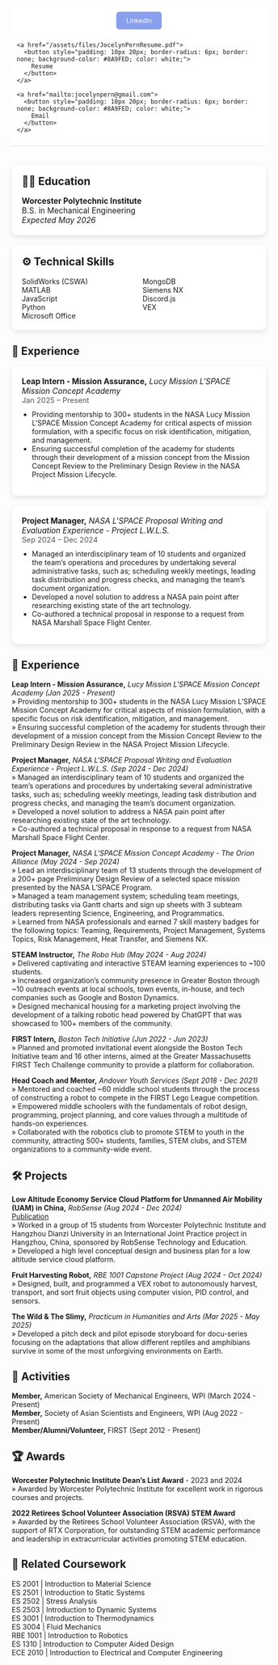 <div style="position: sticky; top: 0; background-color: white; padding: 10px; z-index: 1000; border-bottom: 1px solid #ddd;">
  <div style="display: flex; gap: 10px; justify-content: center; flex-wrap: wrap;">
    <a href="https://www.linkedin.com/in/jocelynpern/" target="_blank" rel="noopener">
      <button style="padding: 10px 20px; border-radius: 6px; border: none; background-color: #8A9FED; color: white;">
        LinkedIn
      </button>
    </a>

    <a href="/assets/files/JocelynPernResume.pdf">
      <button style="padding: 10px 20px; border-radius: 6px; border: none; background-color: #8A9FED; color: white;">
        Resume
      </button>
    </a>

    <a href="mailto:jocelynpern@gmail.com">
      <button style="padding: 10px 20px; border-radius: 6px; border: none; background-color: #8A9FED; color: white;">
        Email
      </button>
    </a>
  </div>
</div>
<br>
<div style="max-width: 600px; margin: 20px auto; padding: 20px; border-radius: 12px; box-shadow: 0 4px 12px rgba(0,0,0,0.1); background-color: #ffffff;">

  <h2 style="margin-top: 0; font-size: 1.5em;">🧑‍🎓 <strong>Education</strong></h2>

  <p style="margin: 0; font-size: 1.1em;">
    <strong>Worcester Polytechnic Institute</strong><br>
    B.S. in Mechanical Engineering<br>
    <em>Expected May 2026</em>
  </p>

</div>

<div style="max-width: 600px; margin: 20px auto; padding: 20px; border-radius: 12px; box-shadow: 0 4px 12px rgba(0,0,0,0.1); background-color: #ffffff;">

  <h2 style="margin-top: 0; font-size: 1.5em;">⚙️ <strong>Technical Skills</strong></h2>

  <ul style="columns: 2; -webkit-columns: 2; -moz-columns: 2; list-style-type: none; padding-left: 0; margin: 0;">
    <li>SolidWorks (CSWA)</li>
    <li>MATLAB</li>
    <li>JavaScript</li>
    <li>Python</li>
    <li>Microsoft Office</li>
    <li>MongoDB</li>
    <li>Siemens NX</li>
    <li>Discord.js</li>
    <li>VEX</li>
  </ul>

</div>
<div style="max-width: 800px; margin: 20px auto;">

  <h2 style="font-size: 1.5em;">💼 <strong>Experience</strong></h2>

  <div style="margin-bottom: 20px; padding: 20px; border-radius: 12px; box-shadow: 0 4px 12px rgba(0,0,0,0.1); background-color: #ffffff;">
    <p style="margin: 0; font-size: 1.1em;">
      <strong>Leap Intern - Mission Assurance,</strong> <em> Lucy Mission L'SPACE Mission Concept Academy</em><br>
      <span style="font-size: 0.95em; color: #555;">Jan 2025 – Present</span>
    </p>
    <ul style="margin-top: 10px; padding-left: 20px;">
      <li>Providing mentorship to 300+ students in the NASA Lucy Mission L’SPACE Mission Concept Academy for critical aspects of mission formulation, with a specific focus on risk identification, mitigation, and management.</li>
      <li>Ensuring successful completion of the academy for students through their development of a mission concept from the Mission Concept Review to the Preliminary Design Review in the NASA Project Mission Lifecycle.</li>
    </ul>
  </div>

  <div style="margin-bottom: 20px; padding: 20px; border-radius: 12px; box-shadow: 0 4px 12px rgba(0,0,0,0.1); background-color: #ffffff;">
    <p style="margin: 0; font-size: 1.1em;">
      <strong>Project Manager,</strong> <em> NASA L'SPACE Proposal Writing and Evaluation Experience - Project L.W.L.S.</em><br>
      <span style="font-size: 0.95em; color: #555;">Sep 2024 – Dec 2024</span>
    </p>
    <ul style="margin-top: 10px; padding-left: 20px;">
      <li>Managed an interdisciplinary team of 10 students and organized the team’s operations and procedures by undertaking several administrative tasks, such as; scheduling weekly meetings, leading task distribution and progress checks, and managing the team’s document organization.</li>
      <li>Developed a novel solution to address a NASA pain point after researching existing state of the art technology.</li>
      <li>Co-authored a technical proposal in response to a request from NASA Marshall Space Flight Center.</li>
    </ul>
  </div>

</div>


## 💼 __Experience__
**Leap Intern - Mission Assurance,** *Lucy Mission L'SPACE Mission Concept Academy (Jan 2025 - Present)*  
» Providing mentorship to 300+ students in the NASA Lucy Mission L’SPACE Mission Concept Academy for critical aspects of mission formulation, with a specific focus on risk identification, mitigation, and management.  
» Ensuring successful completion of the academy for students through their development of a mission concept from the Mission Concept Review to the Preliminary Design Review in the NASA Project Mission Lifecycle.

**Project Manager,** *NASA L'SPACE Proposal Writing and Evaluation Experience - Project L.W.L.S. (Sep 2024 - Dec 2024)*  
» Managed an interdisciplinary team of 10 students and organized the team’s operations and procedures by undertaking several administrative tasks, such as; scheduling weekly meetings, leading task distribution and progress checks, and managing the team’s document organization.  
» Developed a novel solution to address a NASA pain point after researching existing state of the art technology.  
» Co-authored a technical proposal in response to a request from NASA Marshall Space Flight Center.

**Project Manager,** *NASA L'SPACE Mission Concept Academy - The Orion Alliance (May 2024 - Sep 2024)*  
» Lead an interdisciplinary team of 13 students through the development of a 200+ page Preliminary Design Review of a selected space mission presented by the NASA L’SPACE Program.  
» Managed a team management system; scheduling team meetings, distributing tasks via Gantt charts and sign up sheets with 3 subteam leaders representing Science, Engineering, and Programmatics.  
» Learned from NASA professionals and earned 7 skill mastery badges for the following topics: Teaming, Requirements, Project Management, Systems Topics, Risk Management, Heat Transfer, and Siemens NX.

**STEAM Instructor,** *The Robo Hub (May 2024 - Aug 2024)*  
» Delivered captivating and interactive STEAM learning experiences to ~100 students.  
» Increased organization’s community presence in Greater Boston through ~10 outreach events at local schools, town events, in-house, and tech companies such as Google and Boston Dynamics.  
» Designed mechanical housing for a marketing project involving the development of a talking robotic head powered by ChatGPT that was showcased to 100+ members of the community.

**FIRST Intern,** *Boston Tech Initiative (Jun 2022 - Jun 2023)*  
» Planned and promoted invitational event alongside the Boston Tech Initiative team and 16 other interns, aimed at the Greater Massachusetts FIRST Tech Challenge community to provide a platform for collaboration.

**Head Coach and Mentor,** *Andover Youth Services (Sept 2018 - Dec 2021)*  
» Mentored and coached ~60 middle school students through the process of constructing a robot to compete in the FIRST Lego League competition.  
» Empowered middle schoolers with the fundamentals of robot design, programming, project planning, and core values through a multitude of hands-on experiences.  
» Collaborated with the robotics club to promote STEM to youth in the community, attracting 500+ students, families, STEM clubs, and STEM organizations to a community-wide event.

## 🛠 __Projects__
**Low Altitude Economy Service Cloud Platform for Unmanned Air Mobility (UAM) in China,** *RobSense (Aug 2024 - Dec 2024)*  
[Publication](https://digital.wpi.edu/concern/student_works/44558j939)  
» Worked in a group of 15 students from Worcester Polytechnic Institute and Hangzhou Dianzi University in an International Joint Practice project in Hangzhou, China, sponsored by RobSense Technology and Education.  
» Developed a high level conceptual design and business plan for a low altitude service cloud platform.

**Fruit Harvesting Robot,** *RBE 1001 Capstone Project (Aug 2024 - Oct 2024)*  
» Designed, built, and programmed a VEX robot to autonomously harvest, transport, and sort fruit objects using computer vision, PID control, and sensors.

**The Wild & The Slimy,** *Practicum in Humanities and Arts (Mar 2025 - May 2025)*  
» Developed a pitch deck and pilot episode storyboard for docu-series focusing on the adaptations that allow different reptiles and amphibians survive in some of the most unforgiving environments on Earth.

## 🤖 __Activities__
**Member,** American Society of Mechanical Engineers, WPI (March 2024 - Present)  
**Member,** Society of Asian Scientists and Engineers, WPI (Aug 2022 - Present)  
**Member/Alumni/Volunteer,** FIRST (Sept 2012 - Present)

## 🏆 __Awards__
**Worcester Polytechnic Institute Dean’s List Award** - 2023 and 2024  
» Awarded by Worcester Polytechnic Institute for excellent work in rigorous courses and projects.

**2022 Retirees School Volunteer Association (RSVA) STEM Award**  
» Awarded by the Retirees School Volunteer Association (RSVA), with the support of RTX Corporation, for outstanding STEM academic performance and leadership in extracurricular activities promoting STEM education.

## 📕 __Related Coursework__
ES 2001 | Introduction to Material Science  
ES 2501 | Introduction to Static Systems  
ES 2502 | Stress Analysis  
ES 2503 | Introduction to Dynamic Systems  
ES 3001 | Introduction to Thermodynamics  
ES 3004 | Fluid Mechanics  
RBE 1001 | Introduction to Robotics  
ES 1310 | Introduction to Computer Aided Design  
ECE 2010 | Introduction to Electrical and Computer Engineering
